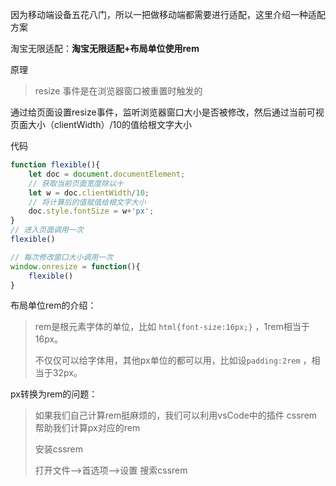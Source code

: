 因为移动端设备五花八门，所以一把做移动端都需要进行适配，这里介绍一种适配方案

淘宝无限适配：**淘宝无限适配+布局单位使用rem**

原理

> resize 事件是在浏览器窗口被重置时触发的

通过给页面设置resize事件，监听浏览器窗口大小是否被修改，然后通过当前可视页面大小（clientWidth）/10的值给根文字大小

代码

```js
function flexible(){
	let doc = document.documentElement;
    // 获取当前页面宽度除以十
	let w = doc.clientWidth/10;
    // 将计算后的值赋值给根文字大小
	doc.style.fontSize = w+'px';
}
// 进入页面调用一次
flexible()

// 每次修改窗口大小调用一次
window.onresize = function(){
	flexible()
}
```

布局单位rem的介绍：

>rem是根元素字体的单位，比如 `html{font-size:16px;}` ，1rem相当于16px。
>
>不仅仅可以给字体用，其他px单位的都可以用，比如设`padding:2rem` ，相当于32px。



px转换为rem的问题：

> 如果我们自己计算rem挺麻烦的，我们可以利用vsCode中的插件 cssrem 帮助我们计算px对应的rem
>
> 安装cssrem
>
> 打开文件–>首选项–>设置 搜索cssrem